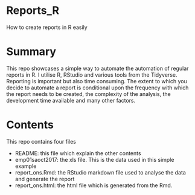 # Reports_R
How to create reports in R easily

# Summary
This repo showcases a simple way to automate the automation of regular reports in R. I utilise R, RStudio and various tools from 
the Tidyverse. Reporting is important but also time consuming. The extent to which you decide to automate a report is conditional
upon the frequency with which the report needs to be created, the complexity of the analysis, the development time available and
many other factors. 


# Contents
This repo contains four files
- README: this file which explain the other contents
- emp01saoct2017: the xls file. This is the data used in this simple example
- report_ons.Rmd: the RStudio markdown file used to analyse the data and generate the report
- report_ons.html: the html file which is generated from the Rmd. 



